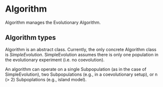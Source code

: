 # Algorithm

Algorithm manages the Evolutionary Algorithm.

## Algorithm types

Algorithm is an abstract class.
Currently, the only concrete Algorithm class is *SimpleEvolution*.
SimpleEvolution assumes there is only one population in the evolutionary experiment (i.e. no coevolution).

An algorithm can operate on a single Subpopulation (as in the case of
SimpleEvolution), two Subpopulations (e.g., in a coevolutionary setup), or
n (> 2) Subpoplations (e.g., island model).
